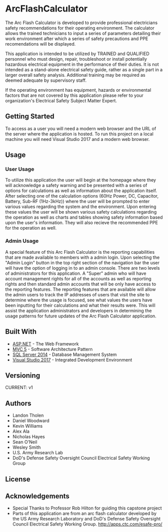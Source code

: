 # ArcFlashCalculator
The Arc Flash Calculator is developed to provide professional electricians safety recommendations for their operating environment. The calculator allows the trained technicians to input a series of parameters detailing their work environment after which a series of safety precautions and PPE recomendations will be displayed. 

This application is intended to be utilized by TRAINED and QUALIFIED personnel who must design, repair, troubleshoot or install potentially hazardous electrical equipment in the performance of their duties. It is not intended as a stand-alone electrical safety guide, rather as a single part in a larger overall safety analysis. Additional training may be required as deemed adequate by supervisory staff.

If the operating environment has equipment, hazards or environmental factors that are not covered by this application please refer to your organization's Electrical Safety Subject Matter Expert.  

## Getting Started 
To access as a user you will need a modern web browser and the URL of the server where the application is hosted. 
To run this project on a local machine you will need Visual Studio 2017 and a modern web browser.

## Usage

### User Usage
To utilize this application the user will begin at the homepage where they will acknowledge a safety warning and be presented with a series of options for calculations as well as information about the application itself. After selecting one of the calculation options (60Hz Power, DC, Capacitor, Battery, Sub-RF (1Hz-3kHz)) where the user will be prompted to enter various values regarding the system and the environment. Upon entering these values the user will be shown various safety calculations regarding the operation as well as charts and tables showing safety information based upon the user's information. They will also recieve the recommended PPE for the operation as well.

### Admin Usage
A special feature of this Arc Flash Calculator is the reporting capabilities that are made available to members with a admin login. Upon selecting the "Admin Login" button in the top right section of the navigation bar the user will have the option of logging in to an admin console. There are two levels of administrators for this application. A "Super" admin who will have account management rights for all of the accounts as well as reporting rights and then standard admin accounts that will be only have access to the reporting features. The reporting features that are available will allow the admin users to track the IP addresses of users that visit the site to determine where the usage is focused, see what values the users have been inputting for their calculations and what their results were. This will assist the application administrators and developers in determining the usage patterns for future updates of the Arc Flash Calculator application.  

## Built With
* [ASP.NET](https://www.asp.net/) - The Web Framework
* [MVC 5](https://docs.microsoft.com/en-us/aspnet/mvc/mvc5) - Software Architecture Pattern 
* [SQL Server 2014](https://www.microsoft.com/en-us/sql-server/sql-server-2017) - Database Management System 
* [Visual Studio 2017](https://www.visualstudio.com/) - Integrated Development Environment 

## Versioning
CURRENT: v1
## Authors
* Landon Tholen 
* Daniel Woodward
* Kevin Williams
* Alex Ala
* Nicholas Hayes
* Sean O'Neil 
* Wesley Smith 
* U.S. Army Research Lab
* DoD's Defense Safety Oversight Council Electrical Safety Working Group

## License 

## Acknowledgements
* Special Thanks to Professor Rob Hilton for guiding this capstone project 
* Parts of this application are from an arc flash calculator developed by the US Army Research Laboratory and DoD's Defense Safety Oversight Council Electrical Safety Working Group. http://apps.ctc.com/esafe-pro/
